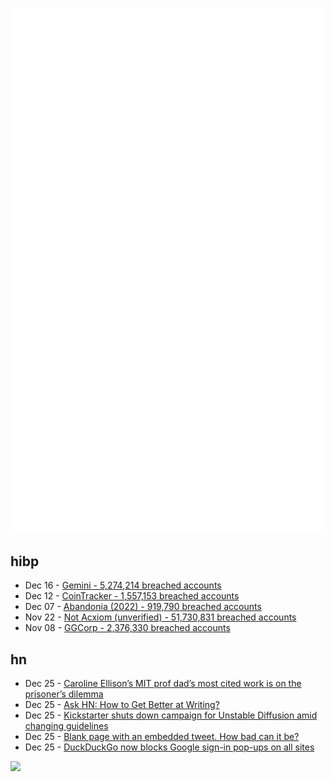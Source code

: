 ![Metrics](https://raw.githubusercontent.com/phixion/phixion/master/metrics.svg)

## hibp

<!--
for https://github.com/phixion/phixion/blob/main/.github/workflows/feeds.yml
-->
<!--START_SECTION:haveibeenpwnd-->
- Dec 16 - [Gemini - 5,274,214 breached accounts](https://haveibeenpwned.com/PwnedWebsites#Gemini)
- Dec 12 - [CoinTracker - 1,557,153 breached accounts](https://haveibeenpwned.com/PwnedWebsites#CoinTracker)
- Dec 07 - [Abandonia (2022) - 919,790 breached accounts](https://haveibeenpwned.com/PwnedWebsites#Abandonia2022)
- Nov 22 - [Not Acxiom (unverified) - 51,730,831 breached accounts](https://haveibeenpwned.com/PwnedWebsites#NotAcxiom)
- Nov 08 - [GGCorp - 2,376,330 breached accounts](https://haveibeenpwned.com/PwnedWebsites#GGCorp)
<!--END_SECTION:haveibeenpwnd-->

## hn

<!--
for https://github.com/phixion/phixion/blob/main/.github/workflows/feeds.yml
-->
<!--START_SECTION:hn-->
- Dec 25 - [Caroline Ellison’s MIT prof dad’s most cited work is on the prisoner’s dilemma](https://twitter.com/genevievemp/status/1606400499317673984)
- Dec 25 - [Ask HN: How to Get Better at Writing?](https://news.ycombinator.com/item?id=34127742)
- Dec 25 - [Kickstarter shuts down campaign for Unstable Diffusion amid changing guidelines](https://techcrunch.com/2022/12/21/kickstarter-shut-down-the-campaign-for-ai-porn-group-unstable-diffusion-amid-changing-guidelines/)
- Dec 25 - [Blank page with an embedded tweet. How bad can it be?](https://twitter.com/mhevery/status/1606438382561026049)
- Dec 25 - [DuckDuckGo now blocks Google sign-in pop-ups on all sites](https://www.bleepingcomputer.com/news/security/duckduckgo-now-blocks-google-sign-in-pop-ups-on-all-sites/)
<!--END_SECTION:hn-->

<!--
for https://yhype.me
-->
![](https://hit.yhype.me/github/profile?user_id=13013670)
